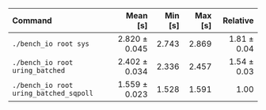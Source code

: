 | Command | Mean [s] | Min [s] | Max [s] | Relative |
|:---|---:|---:|---:|---:|
| `./bench_io root sys` | 2.820 ± 0.045 | 2.743 | 2.869 | 1.81 ± 0.04 |
| `./bench_io root uring_batched` | 2.402 ± 0.034 | 2.336 | 2.457 | 1.54 ± 0.03 |
| `./bench_io root uring_batched_sqpoll` | 1.559 ± 0.023 | 1.528 | 1.591 | 1.00 |
